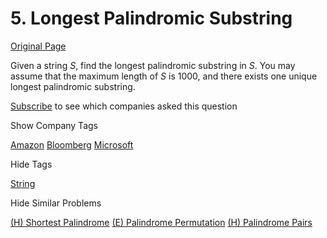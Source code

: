# 5. Longest Palindromic Substring

[Original Page](https://leetcode.com/problems/longest-palindromic-substring/)

Given a string _S_, find the longest palindromic substring in _S_. You may assume that the maximum length of _S_ is 1000, and there exists one unique longest palindromic substring.

<div>

[Subscribe](/subscribe/) to see which companies asked this question

</div>

<div>

<div id="company_tags" class="btn btn-xs btn-warning">Show Company Tags</div>

<span class="hidebutton">[Amazon](/company/amazon/) [Bloomberg](/company/bloomberg/) [Microsoft](/company/microsoft/)</span></div>

<div>

<div id="tags" class="btn btn-xs btn-warning">Hide Tags</div>

<span class="hidebutton" style="display: inline;">[String](/tag/string/)</span></div>

<div>

<div id="similar" class="btn btn-xs btn-warning">Hide Similar Problems</div>

<span class="hidebutton" style="display: inline;">[(H) Shortest Palindrome](/problems/shortest-palindrome/) [(E) Palindrome Permutation](/problems/palindrome-permutation/) [(H) Palindrome Pairs](/problems/palindrome-pairs/)</span></div>